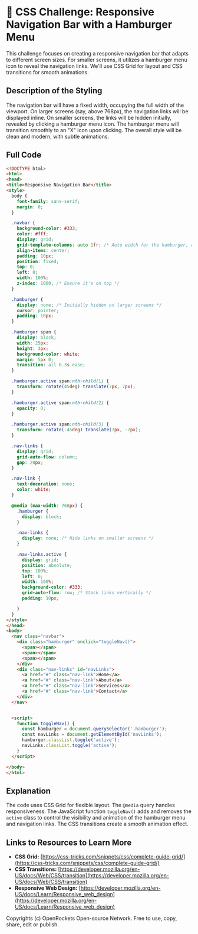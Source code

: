 # 🐞 CSS Challenge:  Responsive Navigation Bar with a Hamburger Menu


This challenge focuses on creating a responsive navigation bar that adapts to different screen sizes.  For smaller screens, it utilizes a hamburger menu icon to reveal the navigation links. We'll use CSS Grid for layout and CSS transitions for smooth animations.


## Description of the Styling

The navigation bar will have a fixed width, occupying the full width of the viewport. On larger screens (say, above 768px), the navigation links will be displayed inline.  On smaller screens, the links will be hidden initially, revealed by clicking a hamburger menu icon.  The hamburger menu will transition smoothly to an "X" icon upon clicking.  The overall style will be clean and modern, with subtle animations.


## Full Code

```html
<!DOCTYPE html>
<html>
<head>
<title>Responsive Navigation Bar</title>
<style>
  body {
    font-family: sans-serif;
    margin: 0;
  }

  .navbar {
    background-color: #333;
    color: #fff;
    display: grid;
    grid-template-columns: auto 1fr; /* Auto width for the hamburger, rest for links */
    align-items: center;
    padding: 10px;
    position: fixed;
    top: 0;
    left: 0;
    width: 100%;
    z-index: 1000; /* Ensure it's on top */
  }

  .hamburger {
    display: none; /* Initially hidden on larger screens */
    cursor: pointer;
    padding: 10px;
  }

  .hamburger span {
    display: block;
    width: 25px;
    height: 3px;
    background-color: white;
    margin: 5px 0;
    transition: all 0.3s ease;
  }

  .hamburger.active span:nth-child(1) {
    transform: rotate(45deg) translate(7px, 7px);
  }

  .hamburger.active span:nth-child(2) {
    opacity: 0;
  }

  .hamburger.active span:nth-child(3) {
    transform: rotate(-45deg) translate(7px, -7px);
  }

  .nav-links {
    display: grid;
    grid-auto-flow: column;
    gap: 20px;
  }

  .nav-link {
    text-decoration: none;
    color: white;
  }

  @media (max-width: 768px) {
    .hamburger {
      display: block;
    }

    .nav-links {
      display: none; /* Hide links on smaller screens */
    }

    .nav-links.active {
      display: grid;
      position: absolute;
      top: 100%;
      left: 0;
      width: 100%;
      background-color: #333;
      grid-auto-flow: row; /* Stack links vertically */
      padding: 10px;

    }
  }
</style>
</head>
<body>
  <nav class="navbar">
    <div class="hamburger" onclick="toggleNav()">
      <span></span>
      <span></span>
      <span></span>
    </div>
    <div class="nav-links" id="navLinks">
      <a href="#" class="nav-link">Home</a>
      <a href="#" class="nav-link">About</a>
      <a href="#" class="nav-link">Services</a>
      <a href="#" class="nav-link">Contact</a>
    </div>
  </nav>


  <script>
    function toggleNav() {
      const hamburger = document.querySelector('.hamburger');
      const navLinks = document.getElementById('navLinks');
      hamburger.classList.toggle('active');
      navLinks.classList.toggle('active');
    }
  </script>

</body>
</html>
```

## Explanation

The code uses CSS Grid for flexible layout.  The `@media` query handles responsiveness.  The JavaScript function `toggleNav()` adds and removes the `active` class to control the visibility and animation of the hamburger menu and navigation links.  The CSS transitions create a smooth animation effect.


## Links to Resources to Learn More

* **CSS Grid:** [https://css-tricks.com/snippets/css/complete-guide-grid/](https://css-tricks.com/snippets/css/complete-guide-grid/)
* **CSS Transitions:** [https://developer.mozilla.org/en-US/docs/Web/CSS/transition](https://developer.mozilla.org/en-US/docs/Web/CSS/transition)
* **Responsive Web Design:** [https://developer.mozilla.org/en-US/docs/Learn/Responsive_web_design](https://developer.mozilla.org/en-US/docs/Learn/Responsive_web_design)


Copyrights (c) OpenRockets Open-source Network. Free to use, copy, share, edit or publish.

